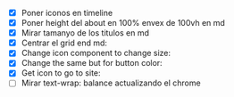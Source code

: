 - [x] Poner iconos en timeline
- [x] Poner height del about en 100% envex de 100vh en md
- [x] Mirar tamanyo de los titulos en md
- [x] Centrar el grid end md:
- [x] Change icon component to change size:
- [x] Change the same but for button color:
- [x] Get icon to go to site:
- [ ] Mirar text-wrap: balance actualizando el chrome